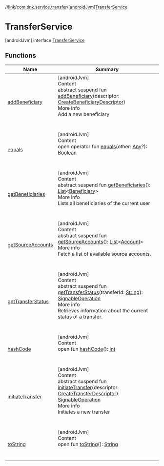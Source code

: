 //[link](../../index.md)/[com.tink.service.transfer](../index.md)/[[androidJvm]TransferService](index.md)



# TransferService  
 [androidJvm] interface [TransferService](index.md)   


## Functions  
  
|  Name|  Summary| 
|---|---|
| <a name="com.tink.service.transfer/TransferService/addBeneficiary/#com.tink.service.transfer.CreateBeneficiaryDescriptor/PointingToDeclaration/"></a>[addBeneficiary](add-beneficiary.md)| <a name="com.tink.service.transfer/TransferService/addBeneficiary/#com.tink.service.transfer.CreateBeneficiaryDescriptor/PointingToDeclaration/"></a>[androidJvm]  <br>Content  <br>abstract suspend fun [addBeneficiary](add-beneficiary.md)(descriptor: [CreateBeneficiaryDescriptor](../[android-jvm]-create-beneficiary-descriptor/index.md))  <br>More info  <br>Add a new beneficiary  <br><br><br>
| <a name="kotlin/Any/equals/#kotlin.Any?/PointingToDeclaration/"></a>[equals](../../com.tink.service.user/[android-jvm]-user-profile-service-impl/index.md#%5Bkotlin%2FAny%2Fequals%2F%23kotlin.Any%3F%2FPointingToDeclaration%2F%5D%2FFunctions%2F1854938400)| <a name="kotlin/Any/equals/#kotlin.Any?/PointingToDeclaration/"></a>[androidJvm]  <br>Content  <br>open operator fun [equals](../../com.tink.service.user/[android-jvm]-user-profile-service-impl/index.md#%5Bkotlin%2FAny%2Fequals%2F%23kotlin.Any%3F%2FPointingToDeclaration%2F%5D%2FFunctions%2F1854938400)(other: [Any](https://kotlinlang.org/api/latest/jvm/stdlib/kotlin/-any/index.html)?): [Boolean](https://kotlinlang.org/api/latest/jvm/stdlib/kotlin/-boolean/index.html)  <br><br><br>
| <a name="com.tink.service.transfer/TransferService/getBeneficiaries/#/PointingToDeclaration/"></a>[getBeneficiaries](get-beneficiaries.md)| <a name="com.tink.service.transfer/TransferService/getBeneficiaries/#/PointingToDeclaration/"></a>[androidJvm]  <br>Content  <br>abstract suspend fun [getBeneficiaries](get-beneficiaries.md)(): [List](https://kotlinlang.org/api/latest/jvm/stdlib/kotlin.collections/-list/index.html)<[Beneficiary](../../com.tink.model.transfer/[android-jvm]-beneficiary/index.md)>  <br>More info  <br>Lists all beneficiaries of the current user  <br><br><br>
| <a name="com.tink.service.transfer/TransferService/getSourceAccounts/#/PointingToDeclaration/"></a>[getSourceAccounts](get-source-accounts.md)| <a name="com.tink.service.transfer/TransferService/getSourceAccounts/#/PointingToDeclaration/"></a>[androidJvm]  <br>Content  <br>abstract suspend fun [getSourceAccounts](get-source-accounts.md)(): [List](https://kotlinlang.org/api/latest/jvm/stdlib/kotlin.collections/-list/index.html)<[Account](../../com.tink.model.account/[android-jvm]-account/index.md)>  <br>More info  <br>Fetch a list of available source accounts.  <br><br><br>
| <a name="com.tink.service.transfer/TransferService/getTransferStatus/#kotlin.String/PointingToDeclaration/"></a>[getTransferStatus](get-transfer-status.md)| <a name="com.tink.service.transfer/TransferService/getTransferStatus/#kotlin.String/PointingToDeclaration/"></a>[androidJvm]  <br>Content  <br>abstract suspend fun [getTransferStatus](get-transfer-status.md)(transferId: [String](https://kotlinlang.org/api/latest/jvm/stdlib/kotlin/-string/index.html)): [SignableOperation](../../com.tink.model.transfer/[android-jvm]-signable-operation/index.md)  <br>More info  <br>Retrieves information about the current status of a transfer.  <br><br><br>
| <a name="kotlin/Any/hashCode/#/PointingToDeclaration/"></a>[hashCode](../../com.tink.service.user/[android-jvm]-user-profile-service-impl/index.md#%5Bkotlin%2FAny%2FhashCode%2F%23%2FPointingToDeclaration%2F%5D%2FFunctions%2F1854938400)| <a name="kotlin/Any/hashCode/#/PointingToDeclaration/"></a>[androidJvm]  <br>Content  <br>open fun [hashCode](../../com.tink.service.user/[android-jvm]-user-profile-service-impl/index.md#%5Bkotlin%2FAny%2FhashCode%2F%23%2FPointingToDeclaration%2F%5D%2FFunctions%2F1854938400)(): [Int](https://kotlinlang.org/api/latest/jvm/stdlib/kotlin/-int/index.html)  <br><br><br>
| <a name="com.tink.service.transfer/TransferService/initiateTransfer/#com.tink.service.transfer.CreateTransferDescriptor/PointingToDeclaration/"></a>[initiateTransfer](initiate-transfer.md)| <a name="com.tink.service.transfer/TransferService/initiateTransfer/#com.tink.service.transfer.CreateTransferDescriptor/PointingToDeclaration/"></a>[androidJvm]  <br>Content  <br>abstract suspend fun [initiateTransfer](initiate-transfer.md)(descriptor: [CreateTransferDescriptor](../[android-jvm]-create-transfer-descriptor/index.md)): [SignableOperation](../../com.tink.model.transfer/[android-jvm]-signable-operation/index.md)  <br>More info  <br>Initiates a new transfer  <br><br><br>
| <a name="kotlin/Any/toString/#/PointingToDeclaration/"></a>[toString](../../com.tink.service.user/[android-jvm]-user-profile-service-impl/index.md#%5Bkotlin%2FAny%2FtoString%2F%23%2FPointingToDeclaration%2F%5D%2FFunctions%2F1854938400)| <a name="kotlin/Any/toString/#/PointingToDeclaration/"></a>[androidJvm]  <br>Content  <br>open fun [toString](../../com.tink.service.user/[android-jvm]-user-profile-service-impl/index.md#%5Bkotlin%2FAny%2FtoString%2F%23%2FPointingToDeclaration%2F%5D%2FFunctions%2F1854938400)(): [String](https://kotlinlang.org/api/latest/jvm/stdlib/kotlin/-string/index.html)  <br><br><br>

